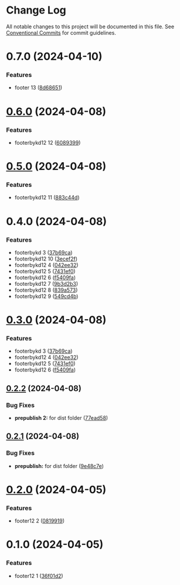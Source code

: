 # Change Log

All notable changes to this project will be documented in this file.
See [Conventional Commits](https://conventionalcommits.org) for commit guidelines.

# 0.7.0 (2024-04-10)


### Features

* footer 13 ([8d68651](https://github.com/koustubh-desai/yt-player/commit/8d68651617a7baf8a960a8d3cf1e3538ad19668a))





# [0.6.0](https://github.com/koustubh-desai/yt-player/compare/footerbykd12@0.5.0...footerbykd12@0.6.0) (2024-04-08)


### Features

* footerbykd12 12 ([6089399](https://github.com/koustubh-desai/yt-player/commit/6089399281528a286b14545018c7b43e399dc570))





# [0.5.0](https://github.com/koustubh-desai/yt-player/compare/footerbykd12@0.4.0...footerbykd12@0.5.0) (2024-04-08)


### Features

* footerbykd12 11 ([883c44d](https://github.com/koustubh-desai/yt-player/commit/883c44d6d9d375d5738bdd7447ae1666e1bcda60))





# 0.4.0 (2024-04-08)


### Features

* footerbykd 3 ([37b69ca](https://github.com/koustubh-desai/yt-player/commit/37b69cada8548de8d361256d9265452710ed025f))
* footerbykd12 10 ([3ecef2f](https://github.com/koustubh-desai/yt-player/commit/3ecef2fdaa3130c130a3390b16f8ccac8666013e))
* footerbykd12 4 ([042ee32](https://github.com/koustubh-desai/yt-player/commit/042ee329d88552bf4d8f8ee12f1041b5f6578e1c))
* footerbykd12 5 ([7431ef0](https://github.com/koustubh-desai/yt-player/commit/7431ef0a0cdb4e4dbeb41d49f20dd0c7f8820f96))
* footerbykd12 6 ([f5409fa](https://github.com/koustubh-desai/yt-player/commit/f5409fa6f1e6be845c36c2c82ea9a13e1e463e7e))
* footerbykd12 7 ([9b3d2b3](https://github.com/koustubh-desai/yt-player/commit/9b3d2b3c690ca356ced1ee32ab0465501e6ba645))
* footerbykd12 8 ([839a573](https://github.com/koustubh-desai/yt-player/commit/839a57346295c43ac659490635831b3e4c2f3442))
* footerbykd12 9 ([549cd4b](https://github.com/koustubh-desai/yt-player/commit/549cd4b542fabfae6ca71b6899340165f25541d8))





# [0.3.0](https://github.com/koustubh-desai/yt-player/compare/footerbykd12@0.2.2...footerbykd12@0.3.0) (2024-04-08)


### Features

* footerbykd 3 ([37b69ca](https://github.com/koustubh-desai/yt-player/commit/37b69cada8548de8d361256d9265452710ed025f))
* footerbykd12 4 ([042ee32](https://github.com/koustubh-desai/yt-player/commit/042ee329d88552bf4d8f8ee12f1041b5f6578e1c))
* footerbykd12 5 ([7431ef0](https://github.com/koustubh-desai/yt-player/commit/7431ef0a0cdb4e4dbeb41d49f20dd0c7f8820f96))
* footerbykd12 6 ([f5409fa](https://github.com/koustubh-desai/yt-player/commit/f5409fa6f1e6be845c36c2c82ea9a13e1e463e7e))





## [0.2.2](https://github.com/koustubh-desai/yt-player/compare/footerbykd12@0.2.1...footerbykd12@0.2.2) (2024-04-08)


### Bug Fixes

* **prepublish 2:** for dist folder ([77ead58](https://github.com/koustubh-desai/yt-player/commit/77ead58642fb2fab0688b4159736d97e59a99b9e))





## [0.2.1](https://github.com/koustubh-desai/yt-player/compare/footerbykd12@0.2.0...footerbykd12@0.2.1) (2024-04-08)


### Bug Fixes

* **prepublish:** for dist folder ([9e48c7e](https://github.com/koustubh-desai/yt-player/commit/9e48c7ea6a2d29e14b9b358cfd76201df9b6ab8e))





# [0.2.0](https://github.com/koustubh-desai/yt-player/compare/footerbykd12@0.1.0...footerbykd12@0.2.0) (2024-04-05)


### Features

* footer12 2 ([0819919](https://github.com/koustubh-desai/yt-player/commit/0819919b0466b5b2887b5cc5e7de609e225dbe2a))





# 0.1.0 (2024-04-05)


### Features

* footer12 1 ([36f01d2](https://github.com/koustubh-desai/yt-player/commit/36f01d298d4ef9e0ffe11ac0386a9196712c504c))
